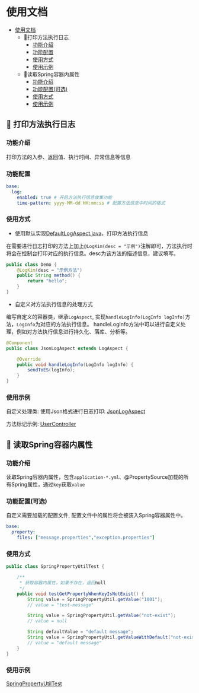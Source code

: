 # 使用文档

* [使用文档](#%E4%BD%BF%E7%94%A8%E6%96%87%E6%A1%A3)
  * :cherries:打印方法执行日志
    * [功能介绍](#功能介绍)
    * [功能配置](#%E5%8A%9F%E8%83%BD%E9%85%8D%E7%BD%AE)
    * [使用方式](#%E4%BD%BF%E7%94%A8%E6%96%B9%E5%BC%8F)
    * [使用示例](#%E4%BD%BF%E7%94%A8%E7%A4%BA%E4%BE%8B)
  * :cherries:读取Spring容器内属性
    * [功能介绍](#功能介绍-1)
    * [功能配置(可选)](#%E5%8A%9F%E8%83%BD%E9%85%8D%E7%BD%AE%E5%8F%AF%E9%80%89)
    * [使用方式](#%E4%BD%BF%E7%94%A8%E6%96%B9%E5%BC%8F-1)
    * [使用示例](#%E4%BD%BF%E7%94%A8%E7%A4%BA%E4%BE%8B-1)

## :cherries: 打印方法执行日志

### 功能介绍

打印方法的入参、返回值、执行时间、异常信息等信息

### 功能配置

```yaml
base:
  log:
    enabled: true # 开启方法执行信息收集功能
    time-pattern: yyyy-MM-dd HH:mm:ss # 配置方法信息中时间的格式
```

### 使用方式

* 使用默认实现[DefaultLogAspect.java](../src/main/java/com/kimzing/base/log/impl/DefaultLogAspect.java)，打印方法执行信息

在需要进行日志打印的方法上加上`@LogKim(desc = "示例")`注解即可，方法执行时将会在控制台打印对应的执行信息。desc为该方法的描述信息，建议填写。

```java
public class Demo {
    @LogKim(desc = "示例方法")
    public String method() {
        return "hello";
    }
}
```

* 自定义对方法执行信息的处理方式

编写自定义的容器类，继承`LogAspect`, 实现`handleLogInfo(LogInfo logInfo)`方法，`LogInfo`为对应的方法执行信息。
handleLogInfo方法中可以进行自定义处理，例如对方法执行信息进行持久化、落库、分析等。

```java
@Component
public class JsonLogAspect extends LogAspect {

    @Override
    public void handleLogInfo(LogInfo logInfo) {
        sendToES(logInfo);
    }
}
```

### 使用示例

自定义处理类: 使用Json格式进行日志打印: [JsonLogAspect](../../src/base-springboot-starter-test/src/main/java/com/kimzing/test/config/log/JsonLogAspect.java)

方法标记示例: [UserController](../../src/base-springboot-starter-test/src/main/java/com/kimzing/test/controller/UserController.java)

## :cherries: 读取Spring容器内属性

### 功能介绍

读取Spring容器内属性，包含`application-*.yml`、@PropertySource加载的所有Spring属性，通过`key`获取`value`

### 功能配置(可选)

自定义需要加载的配置文件, 配置文件中的属性将会被装入Spring容器属性中。

```yaml
base:
  property:
    files: ["message.properties","exception.properties"]
```

### 使用方式

```java
public class SpringPropertyUtilTest {

    /**
     * 获取容器内属性，如果不存在，返回null
     */
    public void testGetPropertyWhenKeyIsNotExist() {
        String value = SpringPropertyUtil.getValue("1001");
        // value = "test-message"

        String value = SpringPropertyUtil.getValue("not-exist");
        // value = null

        String defaultValue = "default message";
        String value = SpringPropertyUtil.getValueWithDefault("not-exist", defaultValue);
        // value = "default message"
    }
}
```

### 使用示例

[SpringPropertyUtilTest](../../base-springboot-starter-test/src/test/java/com/kimzing/test/SpringPropertyUtilTest.java)

